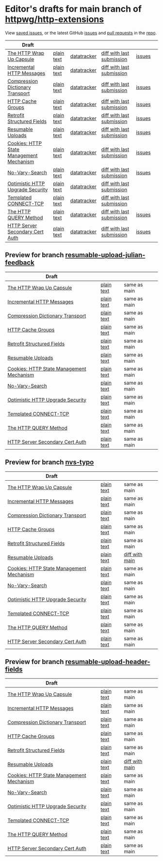# Editor's drafts for main branch of [httpwg/http-extensions](https://github.com/httpwg/http-extensions)

View [saved issues](issues.html), or the latest GitHub [issues](https://github.com/httpwg/http-extensions/issues) and [pull requests](https://github.com/httpwg/http-extensions/pulls) in the [repo](https://github.com/httpwg/http-extensions).

| Draft |     |     |     |     |     |
| ----- | --- | --- | --- | --- | --- |
| [The HTTP Wrap Up Capsule](./draft-ietf-httpbis-wrap-up.html "The HTTP Wrap Up Capsule (HTML)") | [plain text](./draft-ietf-httpbis-wrap-up.txt "The HTTP Wrap Up Capsule (Text)") | [datatracker](https://datatracker.ietf.org/doc/draft-ietf-httpbis-wrap-up "Datatracker for draft-ietf-httpbis-wrap-up") | [diff with last submission](https://author-tools.ietf.org/api/iddiff?doc_1=draft-ietf-httpbis-wrap-up&url_2=https://httpwg.github.io/http-extensions/draft-ietf-httpbis-wrap-up.txt) | [issues](https://github.com/httpwg/http-extensions/labels/wrap-up) |
| [Incremental HTTP Messages](./draft-ietf-httpbis-incremental.html "Incremental HTTP Messages (HTML)") | [plain text](./draft-ietf-httpbis-incremental.txt "Incremental HTTP Messages (Text)") | [datatracker](https://datatracker.ietf.org/doc/draft-ietf-httpbis-incremental "Datatracker for draft-ietf-httpbis-incremental") | [diff with last submission](https://author-tools.ietf.org/api/iddiff?doc_1=draft-ietf-httpbis-incremental&url_2=https://httpwg.github.io/http-extensions/draft-ietf-httpbis-incremental.txt) |  |
| [Compression Dictionary Transport](./draft-ietf-httpbis-compression-dictionary.html "Compression Dictionary Transport (HTML)") | [plain text](./draft-ietf-httpbis-compression-dictionary.txt "Compression Dictionary Transport (Text)") | [datatracker](https://datatracker.ietf.org/doc/draft-ietf-httpbis-compression-dictionary "Datatracker for draft-ietf-httpbis-compression-dictionary") | [diff with last submission](https://author-tools.ietf.org/api/iddiff?doc_1=draft-ietf-httpbis-compression-dictionary&url_2=https://httpwg.github.io/http-extensions/draft-ietf-httpbis-compression-dictionary.txt) | [issues](https://github.com/httpwg/http-extensions/labels/compression-dictionary) |
| [HTTP Cache Groups](./draft-ietf-httpbis-cache-groups.html "HTTP Cache Groups (HTML)") | [plain text](./draft-ietf-httpbis-cache-groups.txt "HTTP Cache Groups (Text)") | [datatracker](https://datatracker.ietf.org/doc/draft-ietf-httpbis-cache-groups "Datatracker for draft-ietf-httpbis-cache-groups") | [diff with last submission](https://author-tools.ietf.org/api/iddiff?doc_1=draft-ietf-httpbis-cache-groups&url_2=https://httpwg.github.io/http-extensions/draft-ietf-httpbis-cache-groups.txt) | [issues](https://github.com/httpwg/http-extensions/labels/cache-groups) |
| [Retrofit Structured Fields](./draft-ietf-httpbis-retrofit.html "Retrofit Structured Fields for HTTP (HTML)") | [plain text](./draft-ietf-httpbis-retrofit.txt "Retrofit Structured Fields for HTTP (Text)") | [datatracker](https://datatracker.ietf.org/doc/draft-ietf-httpbis-retrofit "Datatracker for draft-ietf-httpbis-retrofit") | [diff with last submission](https://author-tools.ietf.org/api/iddiff?doc_1=draft-ietf-httpbis-retrofit&url_2=https://httpwg.github.io/http-extensions/draft-ietf-httpbis-retrofit.txt) | [issues](https://github.com/httpwg/http-extensions/labels/retrofit) |
| [Resumable Uploads](./draft-ietf-httpbis-resumable-upload.html "Resumable Uploads for HTTP (HTML)") | [plain text](./draft-ietf-httpbis-resumable-upload.txt "Resumable Uploads for HTTP (Text)") | [datatracker](https://datatracker.ietf.org/doc/draft-ietf-httpbis-resumable-upload "Datatracker for draft-ietf-httpbis-resumable-upload") | [diff with last submission](https://author-tools.ietf.org/api/iddiff?doc_1=draft-ietf-httpbis-resumable-upload&url_2=https://httpwg.github.io/http-extensions/draft-ietf-httpbis-resumable-upload.txt) | [issues](https://github.com/httpwg/http-extensions/labels/resumable-upload) |
| [Cookies: HTTP State Management Mechanism](./draft-ietf-httpbis-rfc6265bis.html "Cookies: HTTP State Management Mechanism (HTML)") | [plain text](./draft-ietf-httpbis-rfc6265bis.txt "Cookies: HTTP State Management Mechanism (Text)") | [datatracker](https://datatracker.ietf.org/doc/draft-ietf-httpbis-rfc6265bis "Datatracker for draft-ietf-httpbis-rfc6265bis") | [diff with last submission](https://author-tools.ietf.org/api/iddiff?doc_1=draft-ietf-httpbis-rfc6265bis&url_2=https://httpwg.github.io/http-extensions/draft-ietf-httpbis-rfc6265bis.txt) | [issues](https://github.com/httpwg/http-extensions/labels/6265bis) |
| [No-Vary-Search](./draft-ietf-httpbis-no-vary-search.html "No-Vary-Search (HTML)") | [plain text](./draft-ietf-httpbis-no-vary-search.txt "No-Vary-Search (Text)") | [datatracker](https://datatracker.ietf.org/doc/draft-ietf-httpbis-no-vary-search "Datatracker for draft-ietf-httpbis-no-vary-search") | [diff with last submission](https://author-tools.ietf.org/api/iddiff?doc_1=draft-ietf-httpbis-no-vary-search&url_2=https://httpwg.github.io/http-extensions/draft-ietf-httpbis-no-vary-search.txt) | [issues](https://github.com/httpwg/http-extensions/labels/no-vary-search) |
| [Optimistic HTTP Upgrade Security](./draft-ietf-httpbis-optimistic-upgrade.html "Security Considerations for Optimistic Protocol Transitions in HTTP/1.1 (HTML)") | [plain text](./draft-ietf-httpbis-optimistic-upgrade.txt "Security Considerations for Optimistic Protocol Transitions in HTTP/1.1 (Text)") | [datatracker](https://datatracker.ietf.org/doc/draft-ietf-httpbis-optimistic-upgrade "Datatracker for draft-ietf-httpbis-optimistic-upgrade") | [diff with last submission](https://author-tools.ietf.org/api/iddiff?doc_1=draft-ietf-httpbis-optimistic-upgrade&url_2=https://httpwg.github.io/http-extensions/draft-ietf-httpbis-optimistic-upgrade.txt) |  |
| [Templated CONNECT-TCP](./draft-ietf-httpbis-connect-tcp.html "Template-Driven HTTP CONNECT Proxying for TCP (HTML)") | [plain text](./draft-ietf-httpbis-connect-tcp.txt "Template-Driven HTTP CONNECT Proxying for TCP (Text)") | [datatracker](https://datatracker.ietf.org/doc/draft-ietf-httpbis-connect-tcp "Datatracker for draft-ietf-httpbis-connect-tcp") | [diff with last submission](https://author-tools.ietf.org/api/iddiff?doc_1=draft-ietf-httpbis-connect-tcp&url_2=https://httpwg.github.io/http-extensions/draft-ietf-httpbis-connect-tcp.txt) |  |
| [The HTTP QUERY Method](./draft-ietf-httpbis-safe-method-w-body.html "The HTTP QUERY Method (HTML)") | [plain text](./draft-ietf-httpbis-safe-method-w-body.txt "The HTTP QUERY Method (Text)") | [datatracker](https://datatracker.ietf.org/doc/draft-ietf-httpbis-safe-method-w-body "Datatracker for draft-ietf-httpbis-safe-method-w-body") | [diff with last submission](https://author-tools.ietf.org/api/iddiff?doc_1=draft-ietf-httpbis-safe-method-w-body&url_2=https://httpwg.github.io/http-extensions/draft-ietf-httpbis-safe-method-w-body.txt) | [issues](https://github.com/httpwg/http-extensions/labels/query-method) |
| [HTTP Server Secondary Cert Auth](./draft-ietf-httpbis-secondary-server-certs.html "Secondary Certificate Authentication of HTTP Servers (HTML)") | [plain text](./draft-ietf-httpbis-secondary-server-certs.txt "Secondary Certificate Authentication of HTTP Servers (Text)") | [datatracker](https://datatracker.ietf.org/doc/draft-ietf-httpbis-secondary-server-certs "Datatracker for draft-ietf-httpbis-secondary-server-certs") | [diff with last submission](https://author-tools.ietf.org/api/iddiff?doc_1=draft-ietf-httpbis-secondary-server-certs&url_2=https://httpwg.github.io/http-extensions/draft-ietf-httpbis-secondary-server-certs.txt) | [issues](https://github.com/httpwg/http-extensions/labels/secondary-server-certs) |

## Preview for branch [resumable-upload-julian-feedback](resumable-upload-julian-feedback)

| Draft |     |     |     |
| ----- | --- | --- | --- |
| [The HTTP Wrap Up Capsule](resumable-upload-julian-feedback/draft-ietf-httpbis-wrap-up.html "The HTTP Wrap Up Capsule (HTML)") | [plain text](resumable-upload-julian-feedback/draft-ietf-httpbis-wrap-up.txt "The HTTP Wrap Up Capsule (Text)") | same as main |
| [Incremental HTTP Messages](resumable-upload-julian-feedback/draft-ietf-httpbis-incremental.html "Incremental HTTP Messages (HTML)") | [plain text](resumable-upload-julian-feedback/draft-ietf-httpbis-incremental.txt "Incremental HTTP Messages (Text)") | same as main |
| [Compression Dictionary Transport](resumable-upload-julian-feedback/draft-ietf-httpbis-compression-dictionary.html "Compression Dictionary Transport (HTML)") | [plain text](resumable-upload-julian-feedback/draft-ietf-httpbis-compression-dictionary.txt "Compression Dictionary Transport (Text)") | same as main |
| [HTTP Cache Groups](resumable-upload-julian-feedback/draft-ietf-httpbis-cache-groups.html "HTTP Cache Groups (HTML)") | [plain text](resumable-upload-julian-feedback/draft-ietf-httpbis-cache-groups.txt "HTTP Cache Groups (Text)") | same as main |
| [Retrofit Structured Fields](resumable-upload-julian-feedback/draft-ietf-httpbis-retrofit.html "Retrofit Structured Fields for HTTP (HTML)") | [plain text](resumable-upload-julian-feedback/draft-ietf-httpbis-retrofit.txt "Retrofit Structured Fields for HTTP (Text)") | same as main |
| [Resumable Uploads](resumable-upload-julian-feedback/draft-ietf-httpbis-resumable-upload.html "Resumable Uploads for HTTP (HTML)") | [plain text](resumable-upload-julian-feedback/draft-ietf-httpbis-resumable-upload.txt "Resumable Uploads for HTTP (Text)") | same as main |
| [Cookies: HTTP State Management Mechanism](resumable-upload-julian-feedback/draft-ietf-httpbis-rfc6265bis.html "Cookies: HTTP State Management Mechanism (HTML)") | [plain text](resumable-upload-julian-feedback/draft-ietf-httpbis-rfc6265bis.txt "Cookies: HTTP State Management Mechanism (Text)") | same as main |
| [No-Vary-Search](resumable-upload-julian-feedback/draft-ietf-httpbis-no-vary-search.html "No-Vary-Search (HTML)") | [plain text](resumable-upload-julian-feedback/draft-ietf-httpbis-no-vary-search.txt "No-Vary-Search (Text)") | same as main |
| [Optimistic HTTP Upgrade Security](resumable-upload-julian-feedback/draft-ietf-httpbis-optimistic-upgrade.html "Security Considerations for Optimistic Protocol Transitions in HTTP/1.1 (HTML)") | [plain text](resumable-upload-julian-feedback/draft-ietf-httpbis-optimistic-upgrade.txt "Security Considerations for Optimistic Protocol Transitions in HTTP/1.1 (Text)") | same as main |
| [Templated CONNECT-TCP](resumable-upload-julian-feedback/draft-ietf-httpbis-connect-tcp.html "Template-Driven HTTP CONNECT Proxying for TCP (HTML)") | [plain text](resumable-upload-julian-feedback/draft-ietf-httpbis-connect-tcp.txt "Template-Driven HTTP CONNECT Proxying for TCP (Text)") | same as main |
| [The HTTP QUERY Method](resumable-upload-julian-feedback/draft-ietf-httpbis-safe-method-w-body.html "The HTTP QUERY Method (HTML)") | [plain text](resumable-upload-julian-feedback/draft-ietf-httpbis-safe-method-w-body.txt "The HTTP QUERY Method (Text)") | same as main |
| [HTTP Server Secondary Cert Auth](resumable-upload-julian-feedback/draft-ietf-httpbis-secondary-server-certs.html "Secondary Certificate Authentication of HTTP Servers (HTML)") | [plain text](resumable-upload-julian-feedback/draft-ietf-httpbis-secondary-server-certs.txt "Secondary Certificate Authentication of HTTP Servers (Text)") | same as main |

## Preview for branch [nvs-typo](nvs-typo)

| Draft |     |     |     |
| ----- | --- | --- | --- |
| [The HTTP Wrap Up Capsule](nvs-typo/draft-ietf-httpbis-wrap-up.html "The HTTP Wrap Up Capsule (HTML)") | [plain text](nvs-typo/draft-ietf-httpbis-wrap-up.txt "The HTTP Wrap Up Capsule (Text)") | same as main |
| [Incremental HTTP Messages](nvs-typo/draft-ietf-httpbis-incremental.html "Incremental HTTP Messages (HTML)") | [plain text](nvs-typo/draft-ietf-httpbis-incremental.txt "Incremental HTTP Messages (Text)") | same as main |
| [Compression Dictionary Transport](nvs-typo/draft-ietf-httpbis-compression-dictionary.html "Compression Dictionary Transport (HTML)") | [plain text](nvs-typo/draft-ietf-httpbis-compression-dictionary.txt "Compression Dictionary Transport (Text)") | same as main |
| [HTTP Cache Groups](nvs-typo/draft-ietf-httpbis-cache-groups.html "HTTP Cache Groups (HTML)") | [plain text](nvs-typo/draft-ietf-httpbis-cache-groups.txt "HTTP Cache Groups (Text)") | same as main |
| [Retrofit Structured Fields](nvs-typo/draft-ietf-httpbis-retrofit.html "Retrofit Structured Fields for HTTP (HTML)") | [plain text](nvs-typo/draft-ietf-httpbis-retrofit.txt "Retrofit Structured Fields for HTTP (Text)") | same as main |
| [Resumable Uploads](nvs-typo/draft-ietf-httpbis-resumable-upload.html "Resumable Uploads for HTTP (HTML)") | [plain text](nvs-typo/draft-ietf-httpbis-resumable-upload.txt "Resumable Uploads for HTTP (Text)") | [diff with main](https://author-tools.ietf.org/api/iddiff?url_1=https://httpwg.github.io/http-extensions/draft-ietf-httpbis-resumable-upload.txt&url_2=https://httpwg.github.io/http-extensions/nvs-typo/draft-ietf-httpbis-resumable-upload.txt) |
| [Cookies: HTTP State Management Mechanism](nvs-typo/draft-ietf-httpbis-rfc6265bis.html "Cookies: HTTP State Management Mechanism (HTML)") | [plain text](nvs-typo/draft-ietf-httpbis-rfc6265bis.txt "Cookies: HTTP State Management Mechanism (Text)") | same as main |
| [No-Vary-Search](nvs-typo/draft-ietf-httpbis-no-vary-search.html "No-Vary-Search (HTML)") | [plain text](nvs-typo/draft-ietf-httpbis-no-vary-search.txt "No-Vary-Search (Text)") | same as main |
| [Optimistic HTTP Upgrade Security](nvs-typo/draft-ietf-httpbis-optimistic-upgrade.html "Security Considerations for Optimistic Protocol Transitions in HTTP/1.1 (HTML)") | [plain text](nvs-typo/draft-ietf-httpbis-optimistic-upgrade.txt "Security Considerations for Optimistic Protocol Transitions in HTTP/1.1 (Text)") | same as main |
| [Templated CONNECT-TCP](nvs-typo/draft-ietf-httpbis-connect-tcp.html "Template-Driven HTTP CONNECT Proxying for TCP (HTML)") | [plain text](nvs-typo/draft-ietf-httpbis-connect-tcp.txt "Template-Driven HTTP CONNECT Proxying for TCP (Text)") | same as main |
| [The HTTP QUERY Method](nvs-typo/draft-ietf-httpbis-safe-method-w-body.html "The HTTP QUERY Method (HTML)") | [plain text](nvs-typo/draft-ietf-httpbis-safe-method-w-body.txt "The HTTP QUERY Method (Text)") | same as main |
| [HTTP Server Secondary Cert Auth](nvs-typo/draft-ietf-httpbis-secondary-server-certs.html "Secondary Certificate Authentication of HTTP Servers (HTML)") | [plain text](nvs-typo/draft-ietf-httpbis-secondary-server-certs.txt "Secondary Certificate Authentication of HTTP Servers (Text)") | same as main |

## Preview for branch [resumable-upload-header-fields](resumable-upload-header-fields)

| Draft |     |     |     |
| ----- | --- | --- | --- |
| [The HTTP Wrap Up Capsule](resumable-upload-header-fields/draft-ietf-httpbis-wrap-up.html "The HTTP Wrap Up Capsule (HTML)") | [plain text](resumable-upload-header-fields/draft-ietf-httpbis-wrap-up.txt "The HTTP Wrap Up Capsule (Text)") | same as main |
| [Incremental HTTP Messages](resumable-upload-header-fields/draft-ietf-httpbis-incremental.html "Incremental HTTP Messages (HTML)") | [plain text](resumable-upload-header-fields/draft-ietf-httpbis-incremental.txt "Incremental HTTP Messages (Text)") | same as main |
| [Compression Dictionary Transport](resumable-upload-header-fields/draft-ietf-httpbis-compression-dictionary.html "Compression Dictionary Transport (HTML)") | [plain text](resumable-upload-header-fields/draft-ietf-httpbis-compression-dictionary.txt "Compression Dictionary Transport (Text)") | same as main |
| [HTTP Cache Groups](resumable-upload-header-fields/draft-ietf-httpbis-cache-groups.html "HTTP Cache Groups (HTML)") | [plain text](resumable-upload-header-fields/draft-ietf-httpbis-cache-groups.txt "HTTP Cache Groups (Text)") | same as main |
| [Retrofit Structured Fields](resumable-upload-header-fields/draft-ietf-httpbis-retrofit.html "Retrofit Structured Fields for HTTP (HTML)") | [plain text](resumable-upload-header-fields/draft-ietf-httpbis-retrofit.txt "Retrofit Structured Fields for HTTP (Text)") | same as main |
| [Resumable Uploads](resumable-upload-header-fields/draft-ietf-httpbis-resumable-upload.html "Resumable Uploads for HTTP (HTML)") | [plain text](resumable-upload-header-fields/draft-ietf-httpbis-resumable-upload.txt "Resumable Uploads for HTTP (Text)") | [diff with main](https://author-tools.ietf.org/api/iddiff?url_1=https://httpwg.github.io/http-extensions/draft-ietf-httpbis-resumable-upload.txt&url_2=https://httpwg.github.io/http-extensions/resumable-upload-header-fields/draft-ietf-httpbis-resumable-upload.txt) |
| [Cookies: HTTP State Management Mechanism](resumable-upload-header-fields/draft-ietf-httpbis-rfc6265bis.html "Cookies: HTTP State Management Mechanism (HTML)") | [plain text](resumable-upload-header-fields/draft-ietf-httpbis-rfc6265bis.txt "Cookies: HTTP State Management Mechanism (Text)") | same as main |
| [No-Vary-Search](resumable-upload-header-fields/draft-ietf-httpbis-no-vary-search.html "No-Vary-Search (HTML)") | [plain text](resumable-upload-header-fields/draft-ietf-httpbis-no-vary-search.txt "No-Vary-Search (Text)") | same as main |
| [Optimistic HTTP Upgrade Security](resumable-upload-header-fields/draft-ietf-httpbis-optimistic-upgrade.html "Security Considerations for Optimistic Protocol Transitions in HTTP/1.1 (HTML)") | [plain text](resumable-upload-header-fields/draft-ietf-httpbis-optimistic-upgrade.txt "Security Considerations for Optimistic Protocol Transitions in HTTP/1.1 (Text)") | same as main |
| [Templated CONNECT-TCP](resumable-upload-header-fields/draft-ietf-httpbis-connect-tcp.html "Template-Driven HTTP CONNECT Proxying for TCP (HTML)") | [plain text](resumable-upload-header-fields/draft-ietf-httpbis-connect-tcp.txt "Template-Driven HTTP CONNECT Proxying for TCP (Text)") | same as main |
| [The HTTP QUERY Method](resumable-upload-header-fields/draft-ietf-httpbis-safe-method-w-body.html "The HTTP QUERY Method (HTML)") | [plain text](resumable-upload-header-fields/draft-ietf-httpbis-safe-method-w-body.txt "The HTTP QUERY Method (Text)") | same as main |
| [HTTP Server Secondary Cert Auth](resumable-upload-header-fields/draft-ietf-httpbis-secondary-server-certs.html "Secondary Certificate Authentication of HTTP Servers (HTML)") | [plain text](resumable-upload-header-fields/draft-ietf-httpbis-secondary-server-certs.txt "Secondary Certificate Authentication of HTTP Servers (Text)") | same as main |

